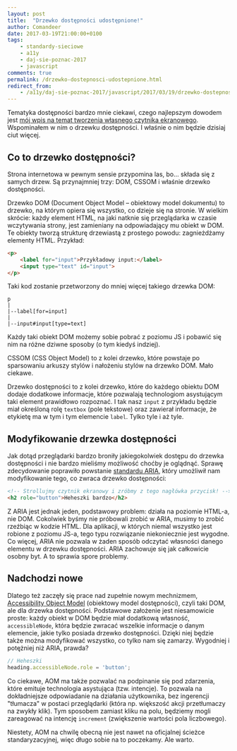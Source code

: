 ```yaml
---
layout: post
title:  "Drzewko dostępności udostępnione!"
author: Comandeer
date: 2017-03-19T21:00:00+0100
tags: 
    - standardy-sieciowe
    - a11y
    - daj-sie-poznac-2017
    - javascript
comments: true
permalink: /drzewko-dostepnosci-udostepnione.html
redirect_from:
    - /a11y/daj-sie-poznac-2017/javascript/2017/03/19/drzewko-dostepnosci-udostepnione.html
---
```


Tematyka dostępności bardzo mnie ciekawi, czego najlepszym dowodem jest [mój wpis na temat tworzenia własnego czytnika ekranowego](https://blog.comandeer.pl/eksperymenty/a11y/2017/02/11/tworzymy-czytnik-ekranowy.html). Wspominałem w nim o drzewku dostępności. I właśnie o nim będzie dzisiaj ciut więcej.

## Co to drzewko dostępności?

Strona internetowa w pewnym sensie przypomina las, bo… składa się z samych drzew. Są przynajmniej trzy: DOM, CSSOM i właśnie drzewko dostępności.

Drzewko DOM (Document Object Model – obiektowy model dokumentu) to drzewko, na którym opiera się wszystko, co dzieje się na stronie. W wielkim skrócie: każdy element HTML, na jaki natknie się przeglądarka w czasie wczytywania strony, jest zamieniany na odpowiadający mu obiekt w DOM. Te obiekty tworzą strukturę drzewiastą z prostego powodu: zagnieżdżamy elementy HTML. Przykład:

```html
<p>
	<label for="input">Przykładowy input:</label>
	<input type="text" id="input">
</p>
```

Taki kod zostanie przetworzony do mniej więcej takiego drzewka DOM:

```
p
|
|--label[for=input]
|
|--input#input[type=text]
```

Każdy taki obiekt DOM możemy sobie pobrać z poziomu JS i pobawić się nim na różne dziwne sposoby (o tym kiedyś indziej).

CSSOM (CSS Object Model) to z kolei drzewko, które powstaje po sparsowaniu arkuszy stylów i nałożeniu stylów na drzewko DOM. Mało ciekawe.

Drzewko dostępności to z kolei drzewko, które do każdego obiektu DOM dodaje dodatkowe informacje, które pozwalają technologiom asystującym taki element prawidłowo rozpoznać. I tak nasz `input` z przykładu będzie miał określoną rolę `textbox` (pole tekstowe) oraz zawierał informacje, że etykietę ma w tym i tym elemencie `label`. Tylko tyle i aż tyle.

## Modyfikowanie drzewka dostępności

Jak dotąd przeglądarki bardzo broniły jakiegokolwiek dostępu do drzewka dostępności i nie bardzo mieliśmy możliwość choćby je oglądnąć. Sprawę zdecydowanie poprawiło powstanie [standardu ARIA](http://w3c.github.io/aria/aria/aria.html), który umożliwił nam modyfikowanie tego, co zwraca drzewko dostępności:

```html
<!-- Strollujmy czytnik ekranowy i zróbmy z tego nagłówka przycisk! -->
<h2 role="button">Heheszki bardzo</h2>
```

Z ARIA jest jednak jeden, podstawowy problem: działa na poziomie HTML-a, nie DOM. Cokolwiek byśmy nie próbowali zrobić w ARIA, musimy to zrobić rzeźbiąc w kodzie HTML. Dla aplikacji, w których niemal wszystko jest robione z poziomu JS-a, tego typu rozwiązanie niekoniecznie jest wygodne. Co więcej, ARIA nie pozwala w żaden sposób odczytać własności danego elementu w drzewku dostępności. ARIA zachowuje się jak całkowicie osobny byt. A to sprawia spore problemy.

## Nadchodzi nowe

Dlatego też zaczęły się prace nad zupełnie nowym mechnizmem, [Accessibility Object Model](https://github.com/WICG/aom/blob/master/explainer.md) (obiektowy model dostępności), czyli taki DOM, ale dla drzewka dostępności. Podstawowe założenie jest niesamowicie proste: każdy obiekt w DOM będzie miał dodatkową własność, `accessibleNode`, która będzie zwracać wszelkie informacje o danym elemencie, jakie tylko posiada drzewko dostępności. Dzięki niej będzie także można modyfikować wszystko, co tylko nam się zamarzy. Wygodniej i potężniej niż ARIA, prawda?

```javascript
// Heheszki
heading.accessibleNode.role = 'button';
```

Co ciekawe, AOM ma także pozwalać na podpinanie się pod zdarzenia, które emituje technologia asystująca (tzw. intencje). To pozwala na dokładniejsze odpowiadanie na działania użytkownika, bez ingerencji "tłumacza" w postaci przeglądarki (która np. większość akcji przetłumaczy na zwykły klik). Tym sposobem zamiast kliku na polu, będziemy mogli zareagować na intencję `increment` (zwiększenie wartości pola liczbowego).

Niestety, AOM na chwilę obecną nie jest nawet na oficjalnej ścieżce standaryzacyjnej, więc długo sobie na to poczekamy. Ale warto.
